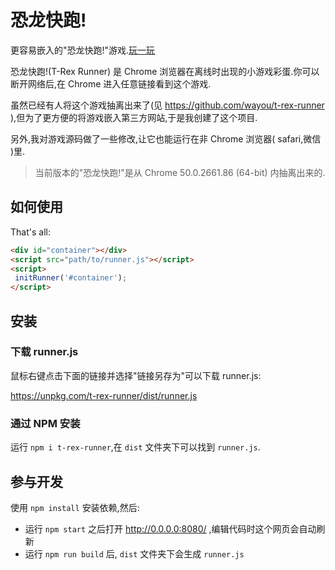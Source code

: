 # 恐龙快跑!

更容易嵌入的"恐龙快跑!"游戏.[玩一玩](http://t-rex.limingkai.cn/)

恐龙快跑!(T-Rex Runner) 是 Chrome 浏览器在离线时出现的小游戏彩蛋.你可以断开网络后,在 Chrome 进入任意链接看到这个游戏.

虽然已经有人将这个游戏抽离出来了(见 https://github.com/wayou/t-rex-runner ),但为了更方便的将游戏嵌入第三方网站,于是我创建了这个项目.

另外,我对游戏源码做了一些修改,让它也能运行在非 Chrome 浏览器( safari,微信 )里.

 > 当前版本的"恐龙快跑!"是从 Chrome 50.0.2661.86 (64-bit) 内抽离出来的.

## 如何使用

That's all:

```html
<div id="container"></div>
<script src="path/to/runner.js"></script>
<script>
 initRunner('#container');
</script>
```

## 安装

### 下载 runner.js

鼠标右键点击下面的链接并选择"链接另存为"可以下载 runner.js:

https://unpkg.com/t-rex-runner/dist/runner.js

### 通过 NPM 安装

运行 `npm i t-rex-runner`,在 `dist` 文件夹下可以找到 `runner.js`.

## 参与开发

使用 `npm install` 安装依赖,然后:

 - 运行 `npm start` 之后打开 http://0.0.0.0:8080/ ,编辑代码时这个网页会自动刷新
 - 运行 `npm run build` 后, `dist` 文件夹下会生成 `runner.js`

